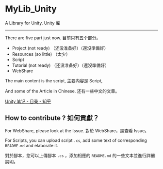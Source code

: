 # MyLib_Unity

 A Library for Unity. Unity 库

___

There are five part just now. 目前只有五个部分。

- Project (not ready) （还没准备好）（還沒準備好）
- Resources (so little) （太少）
- Script
- Tutorial (not ready) （还没准备好）（還沒準備好）
- WebShare

The main content is the script, 主要内容是 Script,

And some of the Article in Chinese. 还有一些中文的文章。

[Unity 笔记 - 目录 - 知乎](https://zhuanlan.zhihu.com/p/75911713)

## How to contribute ? 如何貢獻？

For WebShare, please look at the Issue. 對於 WebShare，請查看 Issue。

For Scripts, you can upload script `.cs`, add some text of corresponding `README.md` and elaborate it.

對於腳本，您可以上傳腳本 `.cs` ，添加相應的 `README.md` 的一些文本並進行詳細說明。
